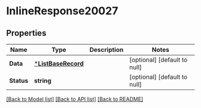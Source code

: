 # InlineResponse20027

## Properties
Name | Type | Description | Notes
------------ | ------------- | ------------- | -------------
**Data** | [***ListBaseRecord**](ListBaseRecord.md) |  | [optional] [default to null]
**Status** | **string** |  | [optional] [default to null]

[[Back to Model list]](../README.md#documentation-for-models) [[Back to API list]](../README.md#documentation-for-api-endpoints) [[Back to README]](../README.md)

